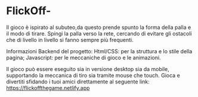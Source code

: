 # FlickOff-

Il gioco è ispirato al subuteo,da questo prende spunto la forma della palla e il modo di tirare.
Spingi la palla verso la rete, cercando di evitare gli ostacoli che di livello in livello si fanno sempre più frequenti.

Informazioni Backend del progetto: Html/CSS: per la struttura e lo stile della pagina; Javascript: per le meccaniche di gioco e le animazioni. 

Il gioco può essere eseguito sia in versione desktop sia da mobile, supportando la meccanica di tiro sia tramite mouse che touch.
Gioca e divertiti sfidando i tuoi amici direttamente al seguente link:
https://flickoffthegame.netlify.app

